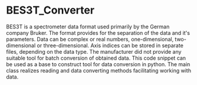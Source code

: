 # BES3T_Converter
BES3T is a spectrometer data format used primarily by the German company Bruker. The format provides for the separation of the data and it's parameters. Data can be complex or real numbers, one-dimensional, two-dimensional or three-dimensional. Axis indices can be stored in separate files, depending on the data type.
The manufacturer did not provide any suitable tool for batch conversion of obtained data.
This code snippet can be used as a base to construct tool for data conversion in python. The main class realizes reading and data converting methods facilitating working with data.
